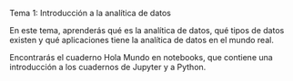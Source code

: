 Tema 1: Introducción a la analítica de datos

En este tema, aprenderás qué es la analítica de datos, qué tipos de datos existen y qué aplicaciones tiene la analítica de datos en el mundo real.

Encontrarás el cuaderno Hola Mundo en notebooks, que contiene una introducción a los cuadernos de Jupyter y a Python.
